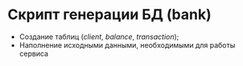 # Скрипт генерации БД (bank)
- Создание таблиц (*client*, *balance*, *transaction*);
- Наполнение исходными данными, необходимыми для работы сервиса

